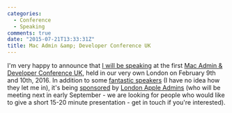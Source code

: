```yaml
---
categories:
  - Conference
  - Speaking
comments: true
date: "2015-07-21T13:33:31Z"
title: Mac Admin &amp; Developer Conference UK
---
```


I'm very happy to announce that [I will be speaking](http://www.macad.uk/speaker/graham-gilbert/) at the first [Mac Admin &amp; Developer Conference UK](http://www.macad.uk/), held in our very own London on February 9th and 10th, 2016. In addition to some [fantastic speakers](http://www.macad.uk/speakers/) (I have no idea how they let me in), it's being [sponsored](http://www.macad.uk/sponsor/london-apple-admins/) by [London Apple Admins](http://www.londonappleadmins.org.uk/) (who will be meeting next in early September - we are looking for people who would like to give a short 15-20 minute presentation - get in touch if you're interested).
